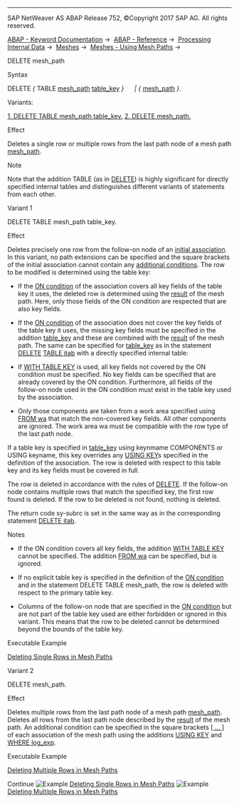   

* * *

SAP NetWeaver AS ABAP Release 752, ©Copyright 2017 SAP AG. All rights reserved.

[ABAP - Keyword Documentation](https://help.sap.com/doc/abapdocu_752_index_htm/7.52/en-US/abenabap.htm) →  [ABAP - Reference](https://help.sap.com/doc/abapdocu_752_index_htm/7.52/en-US/abenabap_reference.htm) →  [Processing Internal Data](https://help.sap.com/doc/abapdocu_752_index_htm/7.52/en-US/abenabap_data_working.htm) →  [Meshes](https://help.sap.com/doc/abapdocu_752_index_htm/7.52/en-US/abenabap_meshes.htm) →  [Meshes - Using Mesh Paths](https://help.sap.com/doc/abapdocu_752_index_htm/7.52/en-US/abenmesh_path_usage.htm) → 

DELETE mesh\_path

Syntax

DELETE *{* TABLE [mesh\_path](https://help.sap.com/doc/abapdocu_752_index_htm/7.52/en-US/abenmesh_path.htm) [table\_key](https://help.sap.com/doc/abapdocu_752_index_htm/7.52/en-US/abapdelete_itab_key.htm) *}*
     *|* *{* [mesh\_path](https://help.sap.com/doc/abapdocu_752_index_htm/7.52/en-US/abenmesh_path.htm) *}*.

Variants:

[1\. DELETE TABLE mesh\_path table\_key.](#!ABAP_VARIANT_1@1@)
[2\. DELETE mesh\_path.](#!ABAP_VARIANT_2@2@)

Effect

Deletes a single row or multiple rows from the last path node of a mesh path [mesh\_path](https://help.sap.com/doc/abapdocu_752_index_htm/7.52/en-US/abenmesh_path.htm).

Note

Note that the addition TABLE (as in [DELETE](https://help.sap.com/doc/abapdocu_752_index_htm/7.52/en-US/abapdelete_itab.htm)) is highly significant for directly specified internal tables and distinguishes different variants of statements from each other.

Variant 1

DELETE TABLE mesh\_path table\_key.

Effect

Deletes precisely one row from the follow-on node of an [initial association](https://help.sap.com/doc/abapdocu_752_index_htm/7.52/en-US/abenmesh_path.htm). In this variant, no path extensions can be specified and the square brackets of the initial association cannot contain any [additional conditions](https://help.sap.com/doc/abapdocu_752_index_htm/7.52/en-US/abenmesh_path_assoc_cond.htm). The row to be modified is determined using the table key:

-   If the [ON condition](https://help.sap.com/doc/abapdocu_752_index_htm/7.52/en-US/abaptypes_mesh_association.htm) of the association covers all key fields of the table key it uses, the deleted row is determined using the [result](https://help.sap.com/doc/abapdocu_752_index_htm/7.52/en-US/abenmesh_path_result_init_assoc.htm) of the mesh path. Here, only those fields of the ON condition are respected that are also key fields.

-   If the [ON condition](https://help.sap.com/doc/abapdocu_752_index_htm/7.52/en-US/abaptypes_mesh_association.htm) of the association does not cover the key fields of the table key it uses, the missing key fields must be specified in the addition [table\_key](https://help.sap.com/doc/abapdocu_752_index_htm/7.52/en-US/abapdelete_itab_key.htm) and these are combined with the [result](https://help.sap.com/doc/abapdocu_752_index_htm/7.52/en-US/abenmesh_path_result_init_assoc.htm) of the mesh path. The same can be specified for [table\_key](https://help.sap.com/doc/abapdocu_752_index_htm/7.52/en-US/abapdelete_itab_key.htm) as in the statement [DELETE](https://help.sap.com/doc/abapdocu_752_index_htm/7.52/en-US/abapdelete_itab.htm) [TABLE itab](https://help.sap.com/doc/abapdocu_752_index_htm/7.52/en-US/abapdelete_itab_line.htm) with a directly specified internal table:

-   If [WITH TABLE KEY](https://help.sap.com/doc/abapdocu_752_index_htm/7.52/en-US/abapdelete_itab_key.htm) is used, all key fields not covered by the ON condition must be specified. No key fields can be specified that are already covered by the ON condition. Furthermore, all fields of the follow-on node used in the ON condition must exist in the table key used by the association.

-   Only those components are taken from a work area specified using [FROM wa](https://help.sap.com/doc/abapdocu_752_index_htm/7.52/en-US/abapdelete_itab_key.htm) that match the non-covered key fields. All other components are ignored. The work area wa must be compatible with the row type of the last path node.

If a table key is specified in [table\_key](https://help.sap.com/doc/abapdocu_752_index_htm/7.52/en-US/abapdelete_itab_key.htm) using keynmame COMPONENTS or USING keyname, this key overrides any [USING KEY](https://help.sap.com/doc/abapdocu_752_index_htm/7.52/en-US/abaptypes_mesh_association.htm)s specified in the definition of the association. The row is deleted with respect to this table key and its key fields must be covered in full.

The row is deleted in accordance with the rules of [DELETE](https://help.sap.com/doc/abapdocu_752_index_htm/7.52/en-US/abapdelete_itab.htm). If the follow-on node contains multiple rows that match the specified key, the first row found is deleted. If the row to be deleted is not found, nothing is deleted.

The return code sy-subrc is set in the same way as in the corresponding statement [DELETE itab](https://help.sap.com/doc/abapdocu_752_index_htm/7.52/en-US/abapdelete_itab.htm).

Notes

-   If the ON condition covers all key fields, the addition [WITH TABLE KEY](https://help.sap.com/doc/abapdocu_752_index_htm/7.52/en-US/abapdelete_itab_key.htm) cannot be specified. The addition [FROM wa](https://help.sap.com/doc/abapdocu_752_index_htm/7.52/en-US/abapdelete_itab_key.htm) can be specified, but is ignored.

-   If no explicit table key is specified in the definition of the [ON condition](https://help.sap.com/doc/abapdocu_752_index_htm/7.52/en-US/abaptypes_mesh_association.htm) and in the statement DELETE TABLE mesh\_path, the row is deleted with respect to the primary table key.

-   Columns of the follow-on node that are specified in the [ON condition](https://help.sap.com/doc/abapdocu_752_index_htm/7.52/en-US/abaptypes_mesh_association.htm) but are not part of the table key used are either forbidden or ignored in this variant. This means that the row to be deleted cannot be determined beyond the bounds of the table key.

Executable Example

[Deleting Single Rows in Mesh Paths](https://help.sap.com/doc/abapdocu_752_index_htm/7.52/en-US/abenmesh_delete_table_abexa.htm)

Variant 2

DELETE mesh\_path.

Effect

Deletes multiple rows from the last path node of a mesh path [mesh\_path](https://help.sap.com/doc/abapdocu_752_index_htm/7.52/en-US/abenmesh_path.htm). Deletes all rows from the last path node described by the [result](https://help.sap.com/doc/abapdocu_752_index_htm/7.52/en-US/abenmesh_path_result.htm) of the mesh path. An additional condition can be specified in the square brackets [\[ ... \]](https://help.sap.com/doc/abapdocu_752_index_htm/7.52/en-US/abenmesh_path_assoc.htm) of each association of the mesh path using the additions [USING KEY](https://help.sap.com/doc/abapdocu_752_index_htm/7.52/en-US/abenmesh_path_assoc_cond.htm) and [WHERE log\_exp](https://help.sap.com/doc/abapdocu_752_index_htm/7.52/en-US/abenmesh_path_assoc_cond.htm).

Executable Example

[Deleting Multiple Rows in Mesh Paths](https://help.sap.com/doc/abapdocu_752_index_htm/7.52/en-US/abenmesh_delete_abexa.htm)

Continue
![Example](exa.gif "Example") [Deleting Single Rows in Mesh Paths](https://help.sap.com/doc/abapdocu_752_index_htm/7.52/en-US/abenmesh_delete_table_abexa.htm)
![Example](exa.gif "Example") [Deleting Multiple Rows in Mesh Paths](https://help.sap.com/doc/abapdocu_752_index_htm/7.52/en-US/abenmesh_delete_abexa.htm)